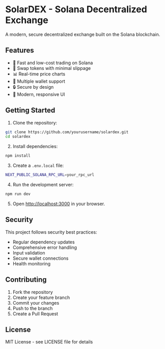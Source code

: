 # SolarDEX - Solana Decentralized Exchange

A modern, secure decentralized exchange built on the Solana blockchain.

## Features

- 🚀 Fast and low-cost trading on Solana
- 💱 Swap tokens with minimal slippage
- 📊 Real-time price charts
- 👛 Multiple wallet support
- 🔒 Secure by design
- 🎨 Modern, responsive UI

## Getting Started

1. Clone the repository:
```bash
git clone https://github.com/yourusername/solardex.git
cd solardex
```

2. Install dependencies:
```bash
npm install
```

3. Create a `.env.local` file:
```bash
NEXT_PUBLIC_SOLANA_RPC_URL=your_rpc_url
```

4. Run the development server:
```bash
npm run dev
```

5. Open [http://localhost:3000](http://localhost:3000) in your browser.

## Security

This project follows security best practices:
- Regular dependency updates
- Comprehensive error handling
- Input validation
- Secure wallet connections
- Health monitoring

## Contributing

1. Fork the repository
2. Create your feature branch
3. Commit your changes
4. Push to the branch
5. Create a Pull Request

## License

MIT License - see LICENSE file for details
